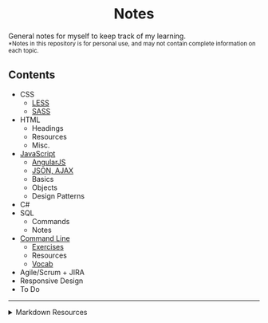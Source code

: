 
<h1 align="center">Notes</h1>
  
General notes for myself to keep track of my learning.  
<sup>*Notes in this repository is for personal use, and may not contain complete information on each topic.</sup>


## Contents

- CSS
  - [LESS](https://github.com/kiyunkim/notes/blob/master/css/less.md)
  - [SASS](https://github.com/kiyunkim/notes/blob/master/css/sass.md)
- HTML
  - Headings
  - Resources
  - Misc.
- [JavaScript](https://github.com/kiyunkim/notes/blob/master/javascript)
  - [AngularJS](https://github.com/kiyunkim/notes/blob/master/javascript/angular)
  - [JSON, AJAX](https://github.com/kiyunkim/notes/tree/master/javascript/ajax%2Cjson)
  - Basics
  - Objects
  - Design Patterns
- C#
- SQL
  - Commands
  - Notes
- [Command Line](https://github.com/kiyunkim/notes/tree/master/command%20line)
  - [Exercises](https://github.com/kiyunkim/notes/blob/master/command%20line/exercises.md)
  - Resources
  - [Vocab](https://github.com/kiyunkim/notes/blob/master/command%20line/vocab.md)
- Agile/Scrum + JIRA
- Responsive Design
- To Do
  

---
  

<details>
  <summary>Markdown Resources</summary>
  
  - [Github's Mastering Makrdown](https://guides.github.com/features/mastering-markdown/)
  - [Markdown Cheatsheet](https://github.com/adam-p/markdown-here/wiki/Markdown-Cheatsheet)

</details>


<!---
**This is how to bold.**

*This is how to emphasize.*

[This is a link.](http://google.com)

1. Lists
2. Are
3. Simple

- Dashes work
  - As well as an asterisk
* Both will come out as a bullet point

## Refs:
[Github](https://guides.github.com/features/mastering-markdown/)

[https://daringfireball.net/projects/markdown/syntax#span](https://daringfireball.net/projects/markdown/syntax#span)

 testing a comment --->
